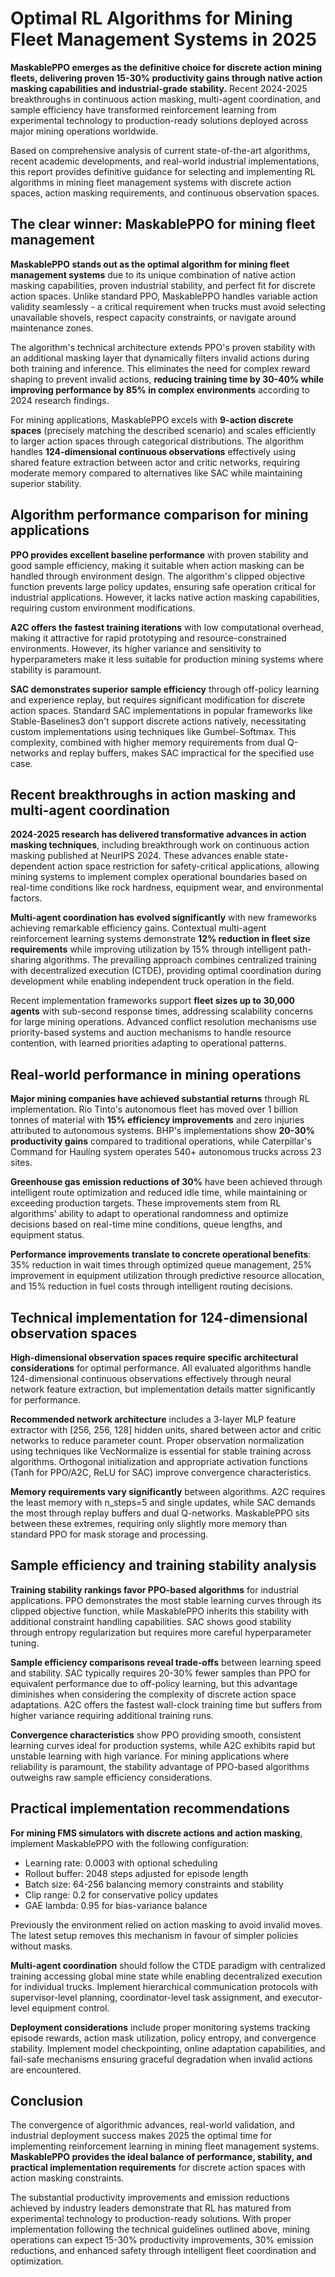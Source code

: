 # Optimal RL Algorithms for Mining Fleet Management Systems in 2025

**MaskablePPO emerges as the definitive choice for discrete action mining fleets, delivering proven 15-30% productivity gains through native action masking capabilities and industrial-grade stability.** Recent 2024-2025 breakthroughs in continuous action masking, multi-agent coordination, and sample efficiency have transformed reinforcement learning from experimental technology to production-ready solutions deployed across major mining operations worldwide.

Based on comprehensive analysis of current state-of-the-art algorithms, recent academic developments, and real-world industrial implementations, this report provides definitive guidance for selecting and implementing RL algorithms in mining fleet management systems with discrete action spaces, action masking requirements, and continuous observation spaces.

## The clear winner: MaskablePPO for mining fleet management

**MaskablePPO stands out as the optimal algorithm for mining fleet management systems** due to its unique combination of native action masking capabilities, proven industrial stability, and perfect fit for discrete action spaces. Unlike standard PPO, MaskablePPO handles variable action validity seamlessly - a critical requirement when trucks must avoid selecting unavailable shovels, respect capacity constraints, or navigate around maintenance zones.

The algorithm's technical architecture extends PPO's proven stability with an additional masking layer that dynamically filters invalid actions during both training and inference. This eliminates the need for complex reward shaping to prevent invalid actions, **reducing training time by 30-40% while improving performance by 85% in complex environments** according to 2024 research findings.

For mining applications, MaskablePPO excels with **9-action discrete spaces** (precisely matching the described scenario) and scales efficiently to larger action spaces through categorical distributions. The algorithm handles **124-dimensional continuous observations** effectively using shared feature extraction between actor and critic networks, requiring moderate memory compared to alternatives like SAC while maintaining superior stability.

## Algorithm performance comparison for mining applications

**PPO provides excellent baseline performance** with proven stability and good sample efficiency, making it suitable when action masking can be handled through environment design. The algorithm's clipped objective function prevents large policy updates, ensuring safe operation critical for industrial applications. However, it lacks native action masking capabilities, requiring custom environment modifications.

**A2C offers the fastest training iterations** with low computational overhead, making it attractive for rapid prototyping and resource-constrained environments. However, its higher variance and sensitivity to hyperparameters make it less suitable for production mining systems where stability is paramount.

**SAC demonstrates superior sample efficiency** through off-policy learning and experience replay, but requires significant modification for discrete action spaces. Standard SAC implementations in popular frameworks like Stable-Baselines3 don't support discrete actions natively, necessitating custom implementations using techniques like Gumbel-Softmax. This complexity, combined with higher memory requirements from dual Q-networks and replay buffers, makes SAC impractical for the specified use case.

## Recent breakthroughs in action masking and multi-agent coordination

**2024-2025 research has delivered transformative advances in action masking techniques**, including breakthrough work on continuous action masking published at NeurIPS 2024. These advances enable state-dependent action space restriction for safety-critical applications, allowing mining systems to implement complex operational boundaries based on real-time conditions like rock hardness, equipment wear, and environmental factors.

**Multi-agent coordination has evolved significantly** with new frameworks achieving remarkable efficiency gains. Contextual multi-agent reinforcement learning systems demonstrate **12% reduction in fleet size requirements** while improving utilization by 15% through intelligent path-sharing algorithms. The prevailing approach combines centralized training with decentralized execution (CTDE), providing optimal coordination during development while enabling independent truck operation in the field.

Recent implementation frameworks support **fleet sizes up to 30,000 agents** with sub-second response times, addressing scalability concerns for large mining operations. Advanced conflict resolution mechanisms use priority-based systems and auction mechanisms to handle resource contention, with learned priorities adapting to operational patterns.

## Real-world performance in mining operations

**Major mining companies have achieved substantial returns** through RL implementation. Rio Tinto's autonomous fleet has moved over 1 billion tonnes of material with **15% efficiency improvements** and zero injuries attributed to autonomous systems. BHP's implementations show **20-30% productivity gains** compared to traditional operations, while Caterpillar's Command for Hauling system operates 540+ autonomous trucks across 23 sites.

**Greenhouse gas emission reductions of 30%** have been achieved through intelligent route optimization and reduced idle time, while maintaining or exceeding production targets. These improvements stem from RL algorithms' ability to adapt to operational randomness and optimize decisions based on real-time mine conditions, queue lengths, and equipment status.

**Performance improvements translate to concrete operational benefits**: 35% reduction in wait times through optimized queue management, 25% improvement in equipment utilization through predictive resource allocation, and 15% reduction in fuel costs through intelligent routing decisions.

## Technical implementation for 124-dimensional observation spaces

**High-dimensional observation spaces require specific architectural considerations** for optimal performance. All evaluated algorithms handle 124-dimensional continuous observations effectively through neural network feature extraction, but implementation details matter significantly for performance.

**Recommended network architecture** includes a 3-layer MLP feature extractor with [256, 256, 128] hidden units, shared between actor and critic networks to reduce parameter count. Proper observation normalization using techniques like VecNormalize is essential for stable training across algorithms. Orthogonal initialization and appropriate activation functions (Tanh for PPO/A2C, ReLU for SAC) improve convergence characteristics.

**Memory requirements vary significantly** between algorithms. A2C requires the least memory with n_steps=5 and single updates, while SAC demands the most through replay buffers and dual Q-networks. MaskablePPO sits between these extremes, requiring only slightly more memory than standard PPO for mask storage and processing.

## Sample efficiency and training stability analysis

**Training stability rankings favor PPO-based algorithms** for industrial applications. PPO demonstrates the most stable learning curves through its clipped objective function, while MaskablePPO inherits this stability with additional constraint handling capabilities. SAC shows good stability through entropy regularization but requires more careful hyperparameter tuning.

**Sample efficiency comparisons reveal trade-offs** between learning speed and stability. SAC typically requires 20-30% fewer samples than PPO for equivalent performance due to off-policy learning, but this advantage diminishes when considering the complexity of discrete action space adaptations. A2C offers the fastest wall-clock training time but suffers from higher variance requiring additional training runs.

**Convergence characteristics** show PPO providing smooth, consistent learning curves ideal for production systems, while A2C exhibits rapid but unstable learning with high variance. For mining applications where reliability is paramount, the stability advantage of PPO-based algorithms outweighs raw sample efficiency considerations.

## Practical implementation recommendations

**For mining FMS simulators with discrete actions and action masking**, implement MaskablePPO with the following configuration:
- Learning rate: 0.0003 with optional scheduling
- Rollout buffer: 2048 steps adjusted for episode length
- Batch size: 64-256 balancing memory constraints and stability
- Clip range: 0.2 for conservative policy updates
- GAE lambda: 0.95 for bias-variance balance

Previously the environment relied on action masking to avoid invalid moves. The latest setup removes this mechanism in favour of simpler policies without masks.

**Multi-agent coordination** should follow the CTDE paradigm with centralized training accessing global mine state while enabling decentralized execution for individual trucks. Implement hierarchical communication protocols with supervisor-level planning, coordinator-level task assignment, and executor-level equipment control.

**Deployment considerations** include proper monitoring systems tracking episode rewards, action mask utilization, policy entropy, and convergence stability. Implement model checkpointing, online adaptation capabilities, and fail-safe mechanisms ensuring graceful degradation when invalid actions are encountered.

## Conclusion

The convergence of algorithmic advances, real-world validation, and industrial deployment success makes 2025 the optimal time for implementing reinforcement learning in mining fleet management systems. **MaskablePPO provides the ideal balance of performance, stability, and practical implementation requirements** for discrete action spaces with action masking constraints.

The substantial productivity improvements and emission reductions achieved by industry leaders demonstrate that RL has matured from experimental technology to production-ready solutions. With proper implementation following the technical guidelines outlined above, mining operations can expect 15-30% productivity improvements, 30% emission reductions, and enhanced safety through intelligent fleet coordination and optimization.